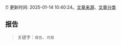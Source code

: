 :alarm_clock: 更新时间: 2025-01-14 10:40:24。[文章来源](/README.md)、[文章分类](/TAGS.md)

## 报告


> 关键字：`报告`、`月报`



